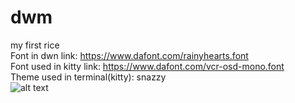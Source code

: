 # dwm
my first rice \
Font in dwn link: https://www.dafont.com/rainyhearts.font \
Font used in kitty link: https://www.dafont.com/vcr-osd-mono.font \
Theme used in terminal(kitty): snazzy \
![alt text](https://github.com/rek3000/dwm-rek/blob/6bc1ca75f7940ef738d8c346b5af6c55ed4dd5f5/rice1.jpg)

